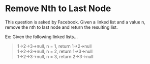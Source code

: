 # Remove Nth to Last Node

This question is asked by Facebook. Given a linked list and a value n, remove the nth to last node and return the resulting list.


Ex: Given the following linked lists...

> 1->2->3->null, n = 1, return 1->2->null<br>
> 1->2->3->null, n = 2, return 1->3->null<br>
> 1->2->3->null, n = 3, return 2->3->null
